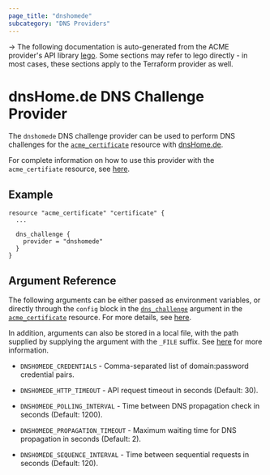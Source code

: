 ```yaml
---
page_title: "dnshomede"
subcategory: "DNS Providers"
---
```


-> The following documentation is auto-generated from the ACME
provider's API library [lego](https://go-acme.github.io/lego/).  Some
sections may refer to lego directly - in most cases, these sections
apply to the Terraform provider as well.

# dnsHome.de DNS Challenge Provider

The `dnshomede` DNS challenge provider can be used to perform DNS challenges for
the [`acme_certificate`][resource-acme-certificate] resource with
[dnsHome.de](https://www.dnshome.de).

[resource-acme-certificate]: ../resources/certificate.md

For complete information on how to use this provider with the `acme_certifiate`
resource, see [here][resource-acme-certificate-dns-challenges].

[resource-acme-certificate-dns-challenges]: ../resources/certificate.md#using-dns-challenges

## Example

```hcl
resource "acme_certificate" "certificate" {
  ...

  dns_challenge {
    provider = "dnshomede"
  }
}
```
## Argument Reference

The following arguments can be either passed as environment variables, or
directly through the `config` block in the
[`dns_challenge`][resource-acme-certificate-dns-challenge-arg] argument in the
[`acme_certificate`][resource-acme-certificate] resource. For more details, see
[here][resource-acme-certificate-dns-challenges].

[resource-acme-certificate-dns-challenge-arg]: ../resources/certificate.md#dns_challenge

In addition, arguments can also be stored in a local file, with the path
supplied by supplying the argument with the `_FILE` suffix. See
[here][acme-certificate-file-arg-example] for more information.

[acme-certificate-file-arg-example]: ../resources/certificate.md#using-variable-files-for-provider-arguments

* `DNSHOMEDE_CREDENTIALS` - Comma-separated list of domain:password credential pairs.

* `DNSHOMEDE_HTTP_TIMEOUT` - API request timeout in seconds (Default: 30).
* `DNSHOMEDE_POLLING_INTERVAL` - Time between DNS propagation check in seconds (Default: 1200).
* `DNSHOMEDE_PROPAGATION_TIMEOUT` - Maximum waiting time for DNS propagation in seconds (Default: 2).
* `DNSHOMEDE_SEQUENCE_INTERVAL` - Time between sequential requests in seconds (Default: 120).


